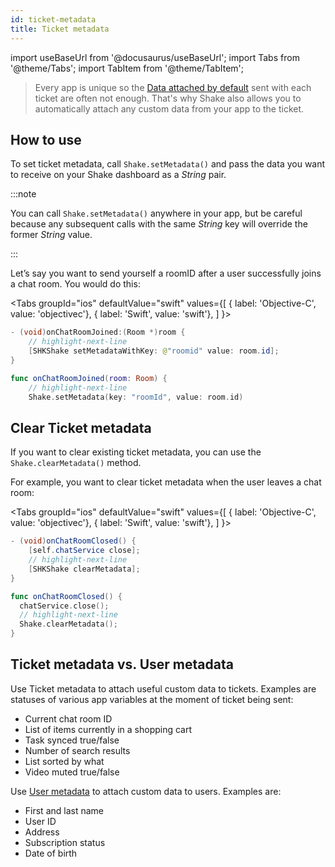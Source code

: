 ```yaml
---
id: ticket-metadata
title: Ticket metadata
---
```

import useBaseUrl from '@docusaurus/useBaseUrl';
import Tabs from '@theme/Tabs';
import TabItem from '@theme/TabItem';

>Every app is unique so the [Data attached by default](/ios/configuration-and-data/data-attached-by-default) sent with each ticket are often not enough.
That's why Shake also allows you to automatically attach any custom data from your app to the ticket.

## How to use

To set ticket metadata, call `Shake.setMetadata()` and pass the data you want to
receive on your Shake dashboard as a *String* pair.

:::note

You can call `Shake.setMetadata()` anywhere in your app, but be careful because any subsequent calls with the same *String* key will override the former *String* value.

:::

Let’s say you want to send yourself a roomID after a user successfully joins a chat room. You would do this:

<Tabs
  groupId="ios"
  defaultValue="swift"
  values={[
    { label: 'Objective-C', value: 'objectivec'},
    { label: 'Swift', value: 'swift'},
  ]
}>

<TabItem value="objectivec">

```java title="App.m"
- (void)onChatRoomJoined:(Room *)room { 
    // highlight-next-line 
    [SHKShake setMetadataWithKey: @"roomid" value: room.id]; 
}
```

</TabItem>

<TabItem value="swift">

```swift title="App.swift"
func onChatRoomJoined(room: Room) {
    // highlight-next-line
    Shake.setMetadata(key: "roomId", value: room.id)
```

</TabItem>
</Tabs>

## Clear Ticket metadata

If you want to clear existing ticket metadata, you can use the `Shake.clearMetadata()` method.

For example, you want to clear ticket metadata when the user leaves a chat room:

<Tabs
  groupId="ios"
  defaultValue="swift"
  values={[
    { label: 'Objective-C', value: 'objectivec'},
    { label: 'Swift', value: 'swift'},
  ]
}>

<TabItem value="objectivec">

```java title="App.m"
- (void)onChatRoomClosed() { 
    [self.chatService close]; 
    // highlight-next-line 
    [SHKShake clearMetadata]; 
} 
```

</TabItem>

<TabItem value="swift">

```swift title="App.swift"
func onChatRoomClosed() { 
  chatService.close();
  // highlight-next-line
  Shake.clearMetadata();
}
```

</TabItem>
</Tabs>

## Ticket metadata vs. User metadata

Use Ticket metadata to attach useful custom data to tickets. Examples are statuses of various app variables at the moment of ticket being sent:
* Current chat room ID
* List of items currently in a shopping cart
* Task synced true/false
* Number of search results
* List sorted by what
* Video muted true/false

Use [User metadata](/ios/users/update-user-metadata.md) to attach custom data to users. Examples are:
* First and last name
* User ID
* Address
* Subscription status
* Date of birth